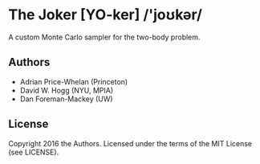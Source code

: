 # The Joker [YO-ker] /'joʊkər/

A custom Monte Carlo sampler for the two-body problem.

## Authors

- Adrian Price-Whelan (Princeton)
- David W. Hogg (NYU, MPIA)
- Dan Foreman-Mackey (UW)

## License

Copyright 2016 the Authors. Licensed under the terms of the MIT License (see LICENSE).
